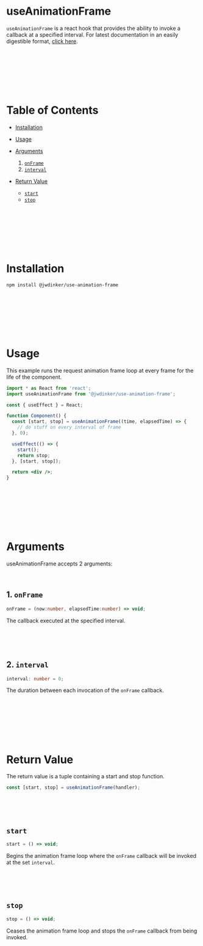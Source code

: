 # useAnimationFrame

`useAnimationFrame` is a react hook that provides the ability to invoke a callback at a specified interval. For latest documentation in an easily digestible format, [click here](https://www.notion.so/dinker/useAnimationFrame-8b83a032824247e98c029bfd1f0b347c).

<br>
<br>
<br>
<br>
<br>
<br>

# Table of Contents

- [Installation](#Installation)
- [Usage](#Usage)
- [Arguments](#Arguments)

  1. [`onFrame`](#1.-onFrame)
  2. [`interval`](#2.-interval)

- [Return Value](#Return-Value)
  - [`start`](#start)
  - [`stop`](#stop)

<br>
<br>
<br>
<br>
<br>
<br>

# Installation

```
npm install @jwdinker/use-animation-frame
```

<br>
<br>
<br>
<br>
<br>
<br>

# Usage

This example runs the request animation frame loop at every frame for the life of the component.

```jsx
import * as React from 'react';
import useAnimationFrame from '@jwdinker/use-animation-frame';

const { useEffect } = React;

function Component() {
  const [start, stop] = useAnimationFrame((time, elapsedTime) => {
    // do stuff on every interval of frame
  }, 0);

  useEffect(() => {
    start();
    return stop;
  }, [start, stop]);

  return <div />;
}
```

<br>
<br>
<br>
<br>
<br>
<br>

# Arguments

useAnimationFrame accepts 2 arguments:

<br>

## 1. `onFrame`

```ts
onFrame = (now:number, elapsedTime:number) => void;
```

The callback executed at the specified interval.

<br>
<br>
<br>

## 2. `interval`

```ts
interval: number = 0;
```

The duration between each invocation of the `onFrame` callback.

<br>
<br>
<br>
<br>
<br>
<br>

# Return Value

The return value is a tuple containing a start and stop function.
<br>

```jsx
const [start, stop] = useAnimationFrame(handler);
```

<br>
<br>
<br>

## `start`

```ts
start = () => void;
```

Begins the animation frame loop where the `onFrame` callback will be invoked at the set `interval`.

<br>
<br>
<br>

## `stop`

```ts
stop = () => void;
```

Ceases the animation frame loop and stops the `onFrame` callback from being invoked.

<br>
<br>
<br>
